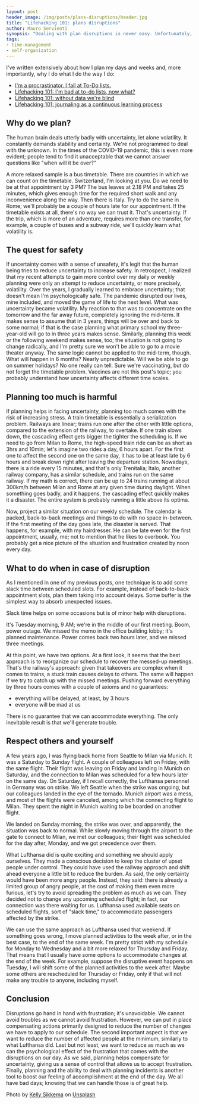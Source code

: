 ```yaml
---
layout: post
header_image: /img/posts/plans-disruptions/header.jpg
title: "Lifehacking 101: plans disruptions"
author: Mauro Servienti
synopsis: "Dealing with plan disruptions is never easy. Unfortunately, all the involved people will pay the price one way or the other. However, there are some actions we can put in place to mitigate the effects of a planning disruption."
tags:
- time-management
- self-organization
---
```


I've written extensively about how I plan my days and weeks and, more importantly, why I do what I do the way I do:

- [I'm a procrastinator. I fail at To-Do lists.](https://milestone.topics.it/2019/01/23/i-m-a-procrastinator-i-fail-at-to-do-lists.html)
- [Lifehacking 101: I'm bad at to-do lists, now what?](https://milestone.topics.it/2021/02/19/bad-at-to-do-lists-now-what.html)
- [Lifehacking 101: without data we're blind](https://milestone.topics.it/2021/02/24/without-data-we-re-blind.html)
- [Lifehacking 101: journaling as a continuous learning process](https://milestone.topics.it/2021/03/01/journaling-as-a-continuous-learning-process.html)

## Why do we plan?

The human brain deals utterly badly with uncertainty, let alone volatility. It constantly demands stability and certainty. We're not programmed to deal with the unknown. In the times of the COVID-19 pandemic, this is even more evident; people tend to find it unacceptable that we cannot answer questions like "when will it be over?"

A more relaxed sample is a bus timetable. There are countries in which we can count on the timetable. Switzerland, I'm looking at you. Do we need to be at that appointment by 3 PM? The bus leaves at 2.18 PM and takes 25 minutes, which gives enough time for the required short walk and any inconvenience along the way. Then there is Italy. Try to do the same in Rome; we'll probably be a couple of hours late for our appointment. If the timetable exists at all, there's no way we can trust it. That's uncertainty. If the trip, which is more of an adventure, requires more than one transfer, for example, a couple of buses and a subway ride, we'll quickly learn what volatility is.

## The quest for safety 

If uncertainty comes with a sense of unsafety, it's legit that the human being tries to reduce uncertainty to increase safety. In retrospect, I realized that my recent attempts to gain more control over my daily or weekly planning were only an attempt to reduce uncertainty, or more precisely, volatility. Over the years, I gradually learned to embrace uncertainty; that doesn't mean I'm psychologically safe. The pandemic disrupted our lives, mine included, and moved the game of life to the next level. What was uncertainty became volatility. My reaction to that was to concentrate on the tomorrow and the far away future, completely ignoring the mid-term. It makes sense to assume that in 3 years, things will be over and back to some normal; if that is the case planning what primary school my three-year-old will go to in three years makes sense. Similarly, planning this week or the following weekend makes sense, too; the situation is not going to change radically, and I'm pretty sure we won't be able to go to a movie theater anyway. The same logic cannot be applied to the mid-term, though. What will happen in 6 months? Nearly unpredictable. Will we be able to go on summer holidays? No one really can tell. Sure we're vaccinating, but do not forget the timetable problem. Vaccines are not this post's topic; you probably understand how uncertainty affects different time scales.

## Planning too much is harmful

If planning helps in facing uncertainty, planning too much comes with the risk of increasing stress. A train timetable is essentially a serialization problem. Railways are linear; trains run one after the other with little options, compared to the extension of the railway, to overtake. If one train slows down, the cascading effect gets bigger the tighter the scheduling is. If we need to go from Milan to Rome, the high-speed train ride can be as short as 3hrs and 10min; let's imagine two rides a day, 6 hours apart. For the first one to affect the second one on the same day, it has to be at least late by 6 hours and break down right after leaving the departure station. Nowadays, there is a ride every 15 minutes, and that's only Trenitalia; Italo, another railway company, has a similar schedule, and trains run on the same railway. 
If my math is correct, there can be up to 24 trains running at about 300km/h between Milan and Rome at any given time during daylight.
When something goes badly, and it happens, the cascading effect quickly makes it a disaster. The entire system is probably running a little above its optima.

Now, project a similar situation on our weekly schedule. The calendar is packed, back-to-back meetings and things to do with no space in-between. If the first meeting of the day goes late, the disaster is served. That happens, for example, with my hairdresser. He can be late even for the first appointment, usually, me; not to mention that he likes to overbook. You probably get a nice picture of the situation and frustration created by noon every day.

## What to do when in case of disruption

As I mentioned in one of my previous posts, one technique is to add some slack time between scheduled slots. For example, instead of back-to-back appointment slots, plan them taking into account delays. Some buffer is the simplest way to absorb unexpected issues.

Slack time helps on some occasions but is of minor help with disruptions.

It's Tuesday morning, 9 AM; we're in the middle of our first meeting. Boom, power outage. We missed the memo in the office building lobby; it's planned maintenance. Power comes back two hours later, and we missed three meetings.

At this point, we have two options. At a first look, it seems that the best approach is to reorganize our schedule to recover the messed-up meetings. That's the railway's approach: given that takeovers are complex when it comes to trains, a stuck train causes delays to others. The same will happen if we try to catch up with the missed meetings. Pushing forward everything by three hours comes with a couple of axioms and no guarantees:

- everything will be delayed, at least, by 3 hours
- everyone will be mad at us

There is no guarantee that we can accommodate everything. The only inevitable result is that we'll generate trouble.

## Respect others and yourself 

A few years ago, I was flying back home from Seattle to Milan via Munich. It was a Saturday to Sunday flight. A couple of colleagues left on Friday, with the same flight. Their flight was leaving on Friday and landing in Munich on Saturday, and the connection to Milan was scheduled for a few hours later on the same day. On Saturday, if I recall correctly, the Lufthansa personnel in Germany was on strike. We left Seattle when the strike was ongoing, but our colleagues landed in the eye of the tornado. Munich airport was a mess, and most of the flights were canceled, among which the connecting flight to Milan. They spent the night in Munich waiting to be boarded on another flight.

We landed on Sunday morning, the strike was over, and apparently, the situation was back to normal. While slowly moving through the airport to the gate to connect to Milan, we met our colleagues; their flight was scheduled for the day after, Monday, and we got precedence over them.

What Lufthansa did is quite exciting and something we should apply ourselves. They made a conscious decision to keep the cluster of upset people under control. They could have used the railway approach and shift ahead everyone a little bit to reduce the burden. As said, the only certainty would have been more angry people. Instead, they said: there is already a limited group of angry people, at the cost of making them even more furious, let's try to avoid spreading the problem as much as we can. They decided not to change any upcoming scheduled flight; in fact, our connection was there waiting for us. Lufthansa used available seats on scheduled flights, sort of "slack time," to accommodate passengers affected by the strike.

We can use the same approach as Lufthansa used that weekend. If something goes wrong, I move planned activities to the week after, or in the best case, to the end of the same week. I'm pretty strict with my schedule for Monday to Wednesday and a bit more relaxed for Thursday and Friday. That means that I usually have some options to accommodate changes at the end of the week. For example, suppose the disruptive event happens on Tuesday, I will shift some of the planned activities to the week after. Maybe some others are rescheduled for Thursday or Friday, only if that will not make any trouble to anyone, including myself.

## Conclusion

Disruptions go hand in hand with frustration; it's unavoidable. We cannot avoid troubles as we cannot avoid frustration. However, we can put in place compensating actions primarily designed to reduce the number of changes we have to apply to our schedule. The second important aspect is that we want to reduce the number of affected people at the minimum, similarly to what Lufthansa did. Last but not least, we want to reduce as much as we can the psychological effect of the frustration that comes with the disruptions on our day. As we said, planning helps compensate for uncertainty, giving us a sense of control that allows us to accept frustration. Finally, planning and the ability to deal with planning incidents is another tool to boost our feeling of accomplishment at the end of the day. We all have bad days; knowing that we can handle those is of great help.

Photo by <a href="https://unsplash.com/@kellysikkema?utm_source=unsplash&utm_medium=referral&utm_content=creditCopyText">Kelly Sikkema</a> on <a href="https://unsplash.com/s/photos/disaster?utm_source=unsplash&utm_medium=referral&utm_content=creditCopyText">Unsplash</a>
